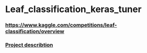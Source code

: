 # Leaf_classification_keras_tuner
### https://www.kaggle.com/competitions/leaf-classification/overview
### [Project describtion](Project_1.pdf)
